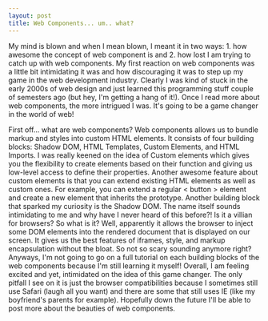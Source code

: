 ```yaml
---
layout: post
title: Web Components... um.. what?
---
```


My mind is blown and when I mean blown, I meant it in two ways: 1. how awesome the concept of web component is and 2. how lost I am trying to catch up with web components. My first reaction on web components was a little bit intimidating it was and how discouraging it was to step up my game in the web development industry. Clearly I was kind of stuck in the early 2000s of web design and just learned this programming stuff couple of semesters ago (but hey, I'm getting a hang of it!). Once I read more about web components, the more intrigued I was. It's going to be a game changer in the world of web! 

First off... what are web components? Web components allows us to bundle markup and styles into custom HTML elements. It consists of four building blocks: Shadow DOM, HTML Templates, Custom Elements, and HTML Imports. I was really keened on the idea of Custom elements which gives you the flexibility to create elements based on their function and giving us low-level access to define their properties. Another awesome feature about custom elements is that you can extend existing HTML elements as well as custom ones. For example, you can extend a regular < button > element and create a new element that inherits the prototype. Another building block that sparked my curiosity is the Shadow DOM. The name itself sounds intimidating to me and why have I never heard of this before?! Is it a villian for browsers? So what is it? Well, apparently it allows the browser to inject some DOM elements into the rendered document that is displayed on our screen. It gives us the best features of iframes, style, and markup encapsulation without the bloat. So not so scary sounding anymore right? Anyways, I'm not going to go on a full tutorial on each building blocks of the web components because I'm still learning it myself! Overall, I am feeling excited and yet, intimidated on the idea of this game changer. The only pitfall I see on it is just the browser compatibilities because I sometimes still use Safari (laugh all you want) and there are some that still uses IE (like my boyfriend's parents for example). Hopefully down the future I'll be able to post more about the beauties of web components. 

